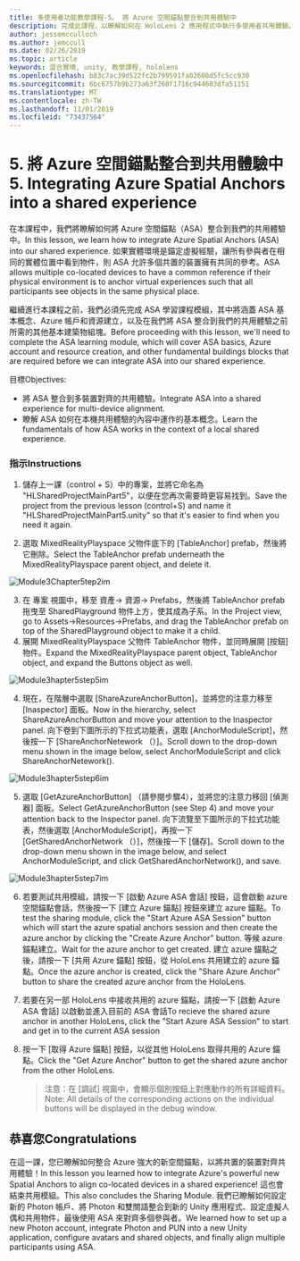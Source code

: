 ```yaml
---
title: 多使用者功能教學課程-5。 將 Azure 空間錨點整合到共用體驗中
description: 完成此課程，以瞭解如何在 HoloLens 2 應用程式中執行多使用者共用體驗。
author: jessemcculloch
ms.author: jemccull
ms.date: 02/26/2019
ms.topic: article
keywords: 混合實境, unity, 教學課程, hololens
ms.openlocfilehash: b83c7ac39d522fc2b799591fa02608d5fc5cc930
ms.sourcegitcommit: 6bc6757b9b273a63f260f1716c944603dfa51151
ms.translationtype: MT
ms.contentlocale: zh-TW
ms.lasthandoff: 11/01/2019
ms.locfileid: "73437564"
---
```

# <a name="5-integrating-azure-spatial-anchors-into-a-shared-experience"></a><span data-ttu-id="56c42-105">5. 將 Azure 空間錨點整合到共用體驗中</span><span class="sxs-lookup"><span data-stu-id="56c42-105">5. Integrating Azure Spatial Anchors into a shared experience</span></span>

<span data-ttu-id="56c42-106">在本課程中，我們將瞭解如何將 Azure 空間錨點（ASA）整合到我們的共用體驗中。</span><span class="sxs-lookup"><span data-stu-id="56c42-106">In this lesson, we learn how to integrate Azure Spatial Anchors (ASA) into our shared experience.</span></span> <span data-ttu-id="56c42-107">如果實體環境是錨定虛擬經驗，讓所有參與者在相同的實體位置中看到物件，則 ASA 允許多個共置的裝置擁有共同的參考。</span><span class="sxs-lookup"><span data-stu-id="56c42-107">ASA allows multiple co-located devices to have a common reference if their physical environment is to anchor virtual experiences such that all participants see objects in the same physical place.</span></span>

<span data-ttu-id="56c42-108">繼續進行本課程之前，我們必須先完成 ASA 學習課程模組，其中將涵蓋 ASA 基本概念、Azure 帳戶和資源建立，以及在我們將 ASA 整合到我們的共用體驗之前所需的其他基本建築物組塊。</span><span class="sxs-lookup"><span data-stu-id="56c42-108">Before proceeding with this lesson, we'll need to complete the ASA learning module, which will cover ASA basics, Azure account and resource creation, and other fundamental buildings blocks that are required before we can integrate ASA into our shared experience.</span></span>

<span data-ttu-id="56c42-109">目標</span><span class="sxs-lookup"><span data-stu-id="56c42-109">Objectives:</span></span>

- <span data-ttu-id="56c42-110">將 ASA 整合到多裝置對齊的共用體驗。</span><span class="sxs-lookup"><span data-stu-id="56c42-110">Integrate ASA into a shared experience for multi-device alignment.</span></span>
- <span data-ttu-id="56c42-111">瞭解 ASA 如何在本機共用體驗的內容中運作的基本概念。</span><span class="sxs-lookup"><span data-stu-id="56c42-111">Learn the fundamentals of how ASA works in the context of a local shared experience.</span></span>

### <a name="instructions"></a><span data-ttu-id="56c42-112">指示</span><span class="sxs-lookup"><span data-stu-id="56c42-112">Instructions</span></span>

1. <span data-ttu-id="56c42-113">儲存上一課（control + S）中的專案，並將它命名為 "HLSharedProjectMainPart5"，以便在您再次需要時更容易找到。</span><span class="sxs-lookup"><span data-stu-id="56c42-113">Save the project from the previous lesson (control+S) and name it "HLSharedProjectMainPart5.unity" so that it's easier to find when you need it again.</span></span>

2. <span data-ttu-id="56c42-114">選取 MixedRealityPlayspace 父物件底下的 [TableAnchor] prefab，然後將它刪除。</span><span class="sxs-lookup"><span data-stu-id="56c42-114">Select the TableAnchor prefab underneath the MixedRealityPlayspace parent object, and delete it.</span></span>

![Module3Chapter5tep2im](images/module3chapter5step2im.PNG)

3.  <span data-ttu-id="56c42-116">在 專案 視圖中，移至 資產-> 資源-> Prefabs，然後將 TableAnchor prefab 拖曳至 SharedPlayground 物件上方，使其成為子系。</span><span class="sxs-lookup"><span data-stu-id="56c42-116">In the Project view, go to Assets->Resources->Prefabs, and drag the TableAnchor prefab on top of the SharedPlayground object to make it a child.</span></span>
4.  <span data-ttu-id="56c42-117">展開 MixedRealityPlayspace 父物件 TableAnchor 物件，並同時展開 [按鈕] 物件。</span><span class="sxs-lookup"><span data-stu-id="56c42-117">Expand the MixedRealityPlayspace parent object, TableAnchor object, and expand the Buttons object as well.</span></span> 

![Module3hapter5step5im](images/module3chapter5step5im.PNG)

4. <span data-ttu-id="56c42-119">現在，在階層中選取 [ShareAzureAnchorButton]，並將您的注意力移至 [Inaspector] 面板。</span><span class="sxs-lookup"><span data-stu-id="56c42-119">Now in the hierarchy, select ShareAzureAnchorButton and move your attention to the Inaspector panel.</span></span> <span data-ttu-id="56c42-120">向下卷到下圖所示的下拉式功能表，選取 [AnchorModuleScript]，然後按一下 [ShareAnchorNetework （）]。</span><span class="sxs-lookup"><span data-stu-id="56c42-120">Scroll down to the drop-down menu shown in the image below, select AnchorModuleScript and click ShareAnchorNetework().</span></span>

![Module3hapter5step6im](images/module3chapter5step6im.PNG)

5. <span data-ttu-id="56c42-122">選取 [GetAzureAnchorButton] （請參閱步驟4），並將您的注意力移回 [偵測器] 面板。</span><span class="sxs-lookup"><span data-stu-id="56c42-122">Select GetAzureAnchorButton (see Step 4) and move your attention back to the Inspector panel.</span></span> <span data-ttu-id="56c42-123">向下流覽至下圖所示的下拉式功能表，然後選取 [AnchorModuleScript]，再按一下 [GetSharedAnchorNetwork （）]，然後按一下 [儲存]。</span><span class="sxs-lookup"><span data-stu-id="56c42-123">Scroll down to the drop-down menu shown in the image below, and select AnchorModuleScript, and click GetSharedAnchorNetwork(), and save.</span></span>

![Module3hapter5step7im](images/module3chapter5step7im.PNG)

6. <span data-ttu-id="56c42-125">若要測試共用模組，請按一下 [啟動 Azure ASA 會話] 按鈕，這會啟動 azure 空間錨點會話，然後按一下 [建立 Azure 錨點] 按鈕來建立 azure 錨點。</span><span class="sxs-lookup"><span data-stu-id="56c42-125">To test the sharing module, click the "Start Azure ASA Session" button which will start the azure spatial anchors session and then create the azure anchor by clicking the "Create Azure Anchor" button.</span></span> <span data-ttu-id="56c42-126">等候 azure 錨點建立。</span><span class="sxs-lookup"><span data-stu-id="56c42-126">Wait for the azure anchor to get created.</span></span> <span data-ttu-id="56c42-127">建立 azure 錨點之後，請按一下 [共用 Azure 錨點] 按鈕，從 HoloLens 共用建立的 azure 錨點。</span><span class="sxs-lookup"><span data-stu-id="56c42-127">Once the azure anchor is created, click the "Share Azure Anchor" button to share the created azure anchor from the HoloLens.</span></span>

7. <span data-ttu-id="56c42-128">若要在另一部 HoloLens 中接收共用的 azure 錨點，請按一下 [啟動 Azure ASA 會話] 以啟動並進入目前的 ASA 會話</span><span class="sxs-lookup"><span data-stu-id="56c42-128">To recieve the shared azure anchor in another HoloLens, click the "Start Azure ASA Session" to start and get in to the current ASA session</span></span>

8. <span data-ttu-id="56c42-129">按一下 [取得 Azure 錨點] 按鈕，以從其他 HoloLens 取得共用的 Azure 錨點。</span><span class="sxs-lookup"><span data-stu-id="56c42-129">Click the "Get Azure Anchor" button to get the shared azure anchor from the other HoloLens.</span></span>

   > <span data-ttu-id="56c42-130">注意：在 [調試] 視窗中，會顯示個別按鈕上對應動作的所有詳細資料。</span><span class="sxs-lookup"><span data-stu-id="56c42-130">Note: All details of the corresponding actions on the individual buttons will be displayed in the debug window.</span></span>

## <a name="congratulations"></a><span data-ttu-id="56c42-131">恭喜您</span><span class="sxs-lookup"><span data-stu-id="56c42-131">Congratulations</span></span>

<span data-ttu-id="56c42-132">在這一課，您已瞭解如何整合 Azure 強大的新空間錨點，以將共置的裝置對齊共用體驗！</span><span class="sxs-lookup"><span data-stu-id="56c42-132">In this lesson you learned how to integrate Azure's powerful new Spatial Anchors to align co-located devices in a shared experience!</span></span> <span data-ttu-id="56c42-133">這也會結束共用模組。</span><span class="sxs-lookup"><span data-stu-id="56c42-133">This also concludes the Sharing Module.</span></span> <span data-ttu-id="56c42-134">我們已瞭解如何設定新的 Photon 帳戶、將 Photon 和雙關語整合到新的 Unity 應用程式、設定虛擬人偶和共用物件，最後使用 ASA 來對齊多個參與者。</span><span class="sxs-lookup"><span data-stu-id="56c42-134">We learned how to set up a new Photon account, integrate Photon and PUN into a new Unity application, configure avatars and shared objects, and finally align multiple participants using ASA.</span></span> 

